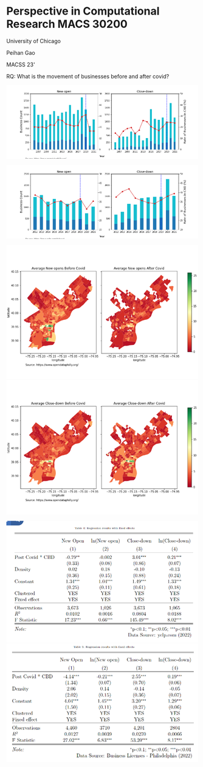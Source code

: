 # Perspective in Computational Research MACS 30200
University of Chicago

Peihan Gao    

MACSS 23'

RQ: What is the movement of businesses before and after covid?


![licenses](output/licenses.png)

![yelp](output/yelp.png)

![opening map](output/map_bl_open.png)
![close-down map](output/map_bl_close.png)

![Regression results with yelp ](output/yelp_fe.png)
![Regression results with Business licenses data](output/bl_fe.png)
